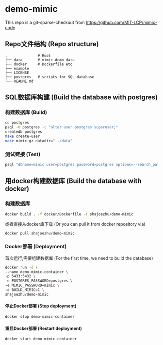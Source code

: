 # demo-mimic

This repo is a git-sparse-checkout from https://github.com/MIT-LCP/mimic-code

## Repo文件结构 (Repo structure)

```
.              # Root
├── data       # mimic-demo data
├── docker     # Dockerfile etc
├── example
├── LICENSE
├── postgres   # scripts for SQL database
└── README.md
```

## SQL数据库构建 (Build the database with postgres)

### 构建数据库 (Build)

```bash
cd postgres
psql -U postgres -c "alter user postgres superuser;"
createdb postgres
make create-user
make mimic-gz datadir="../data"
```

### 测试链接 (Test)

```bash
psql "dbname=mimic user=postgres password=postgres options=--search_path=mimiciii" -v ON_ERROR_STOP=1 -f postgres_checks.sql
```

## 用docker构建数据库 (Build the database with docker)

### 构建数据库

```bash
docker build . -f docker/Dockerfile -t shajoezhu/demo-mimic
```

或者直接从docker库下载 (Or you can pull it from docker repository via)

```bash
docker pull shajoezhu/demo-mimic
```

### Docker部署 (Deployment)

首次运行,需要组建数据库 (For the first time, we need to build the database)

```bash
docker run -d \
--name demo-mimic-container \
-p 5433:5432 \
-e POSTGRES_PASSWORD=postgres \
-e MIMIC_PASSWORD=mimic \
-e BUILD_MIMIC=1 \
shajoezhu/demo-mimic
```

#### 停止Docker部署 (Stop deployment)

```bash
docker stop demo-mimic-container
```

#### 重启Docker部署 (Restart deployment)

```bash
docker start demo-mimic-container
```
